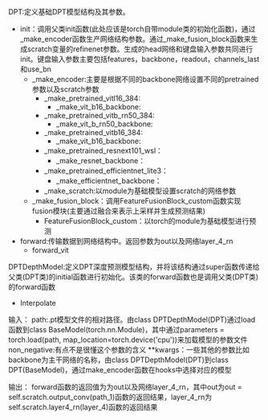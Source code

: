DPT:定义基础DPT模型结构及其参数。
- init：调用父类init函数(此处应该是torch自带module类的初始化函数)，通过_make_encoder函数生产网络结构参数。通过_make_fusion_block函数来生成scratch变量的refinenet参数。生成的head网络和键盘输入参数共同进行init。键盘输入参数主要包括features，backbone，readout，channels_last和use_bn
  - _make_encoder:主要是根据不同的backbone网络设置不同的pretrained参数以及scratch参数
    - _make_pretrained_vitl16_384:
      - _make_vit_b16_backbone:
    - _make_pretrained_vitb_rn50_384:
      - _make_vit_b_rn50_backbone:
    - _make_pretrained_vitb16_384:
      - _make_vit_b16_backbone:
    - _make_pretrained_resnext101_wsl：
      - _make_resnet_backbone：
    - _make_pretrained_efficientnet_lite3：
      - _make_efficientnet_backbone：
    - _make_scratch:以module为基础模型设置scratch的网络参数
  - _make_fusion_block：调用FeatureFusionBlock_custom函数实现fusion模块(主要通过融合来表示上采样并生成预测结果)
    - FeatureFusionBlock_custom：以torch的module为基础模型进行预测
- forward:传输数据到网络结构中。返回参数为out以及网络layer_4_rn
  - forward_vit

DPTDepthModel:定义DPT深度预测模型结构，并将该结构通过super函数传递给父类(DPT类)的initial函数进行初始化。该类的forward函数也是调用父类(DPT类)的forward函数
- Interpolate

输入：
path:.pt模型文件的相对路径。由class DPTDepthModel(DPT)通过load函数到class BaseModel(torch.nn.Module)，其中通过parameters = torch.load(path, map_location=torch.device('cpu'))来加载模型的参数文件
non_negative:有点不是很懂这个参数的含义
**kwargs：一些其他的参数比如backbone为主干网络的名称，由class DPTDepthModel(DPT)到class DPT(BaseModel)，通过make_encoder函数在hooks中选择对应的模型

输出：
forward函数的返回值为为out以及网络layer_4_rn，其中out为out = self.scratch.output_conv(path_1)函数的返回结果，layer_4_rn为self.scratch.layer4_rn(layer_4)函数的返回结果
